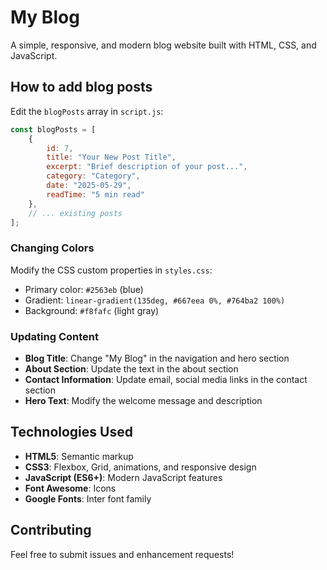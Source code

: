 # My Blog

A simple, responsive, and modern blog website built with HTML, CSS, and JavaScript.

## How to add blog posts

Edit the `blogPosts` array in `script.js`:

```javascript
const blogPosts = [
    {
        id: 7,
        title: "Your New Post Title",
        excerpt: "Brief description of your post...",
        category: "Category",
        date: "2025-05-29",
        readTime: "5 min read"
    },
    // ... existing posts
];
```

### Changing Colors

Modify the CSS custom properties in `styles.css`:

- Primary color: `#2563eb` (blue)
- Gradient: `linear-gradient(135deg, #667eea 0%, #764ba2 100%)`
- Background: `#f8fafc` (light gray)

### Updating Content

- **Blog Title**: Change "My Blog" in the navigation and hero section
- **About Section**: Update the text in the about section
- **Contact Information**: Update email, social media links in the contact section
- **Hero Text**: Modify the welcome message and description

## Technologies Used

- **HTML5**: Semantic markup
- **CSS3**: Flexbox, Grid, animations, and responsive design
- **JavaScript (ES6+)**: Modern JavaScript features
- **Font Awesome**: Icons
- **Google Fonts**: Inter font family

## Contributing

Feel free to submit issues and enhancement requests!
